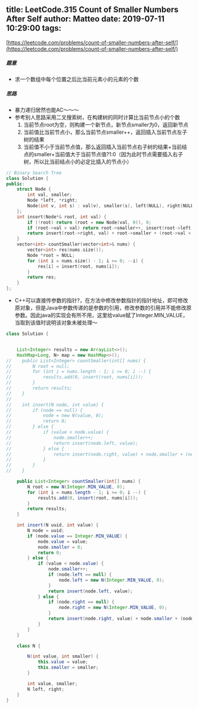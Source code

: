 title: LeetCode.315 Count of Smaller Numbers After Self
author: Matteo
date: 2019-07-11 10:29:00
tags:
---
[https://leetcode.com/problems/count-of-smaller-numbers-after-self/](https://leetcode.com/problems/count-of-smaller-numbers-after-self/)
##### 题意
* 求一个数组中每个位置之后比当前元素小的元素的个数
##### 思路
* 暴力递归居然也能AC～～～
* 参考别人思路采用二叉搜索树，在构建树的同时计算比当前节点小的个数
  1. 当前节点root为空，则构建一个新节点，新节点smaller为0，返回新节点
  2. 当前值比当前节点小，那么当前节点smaller++，返回插入当前节点左子树的结果
  3. 当前值不小于当前节点值，那么返回插入当前节点右子树的结果+当前结点的smaller+当前值大于当前节点值?1:0（因为此时节点需要插入右子树，所以比当前结点小的必定比插入的节点小）
```C++
// Binary Search Tree
class Solution {
public:
    struct Node {
        int val, smaller;
        Node *left, *right;
        Node(int v, int s) : val(v), smaller(s), left(NULL), right(NULL) {}
    };
    int insert(Node*& root, int val) {
        if (!root) return (root = new Node(val, 0)), 0;
        if (root->val > val) return root->smaller++, insert(root->left, val);
        return insert(root->right, val) + root->smaller + (root->val < val ? 1 : 0);
    }
    vector<int> countSmaller(vector<int>& nums) {
        vector<int> res(nums.size());
        Node *root = NULL;
        for (int i = nums.size() - 1; i >= 0; --i) {
            res[i] = insert(root, nums[i]);
        }
        return res;
    }
};
```
* C++可以直接传参数的指针?，在方法中修改参数指针的指针地址，即可修改原对象，但是Java中参数传递的是参数的引用，修改参数的引用并不能修改原参数。因此java的实现会有所不用，这里给value赋了Integer.MIN_VALUE，当取到该值时说明该对象未被处理～

```java
class Solution {


    List<Integer> results = new ArrayList<>();
    HashMap<Long, N> map = new HashMap<>();
//    public List<Integer> countSmaller(int[] nums) {
//        N root = null;
//        for (int i = nums.length - 1; i >= 0; i --) {
//            results.add(0, insert(root, nums[i]));
//        }
//        return results;
//    }
//
//    int insert(N node, int value) {
//        if (node == null) {
//            node = new N(value, 0);
//            return 0;
//        } else {
//            if (value < node.value) {
//                node.smaller++;
//                return insert(node.left, value);
//            } else {
//                return insert(node.right, value) + node.smaller + (node.value < value ? 1 : 0);
//            }
//        }
//    }

    public List<Integer> countSmaller(int[] nums) {
        N root = new N(Integer.MIN_VALUE, 0);
        for (int i = nums.length - 1; i >= 0; i --) {
            results.add(0, insert(root, nums[i]));
        }
        return results;
    }

    int insert(N uuid, int value) {
        N node = uuid;
        if (node.value == Integer.MIN_VALUE) {
            node.value = value;
            node.smaller = 0;
            return 0;
        } else {
            if (value < node.value) {
                node.smaller++;
                if (node.left == null) {
                    node.left = new N(Integer.MIN_VALUE, 0);
                }
                return insert(node.left, value);
            } else {
                if (node.right == null) {
                    node.right = new N(Integer.MIN_VALUE, 0);
                }
                return insert(node.right, value) + node.smaller + (node.value < value ? 1 : 0);
            }
        }
    }

    class N {

        N(int value, int smaller) {
            this.value = value;
            this.smaller = smaller;
        }

        int value, smaller;
        N left, right;
    }
}
```